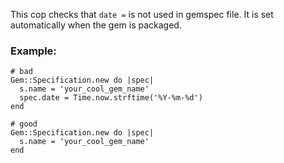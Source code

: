 This cop checks that `date =` is not used in gemspec file.
It is set automatically when the gem is packaged.

### Example:

    # bad
    Gem::Specification.new do |spec|
      s.name = 'your_cool_gem_name'
      spec.date = Time.now.strftime('%Y-%m-%d')
    end

    # good
    Gem::Specification.new do |spec|
      s.name = 'your_cool_gem_name'
    end
